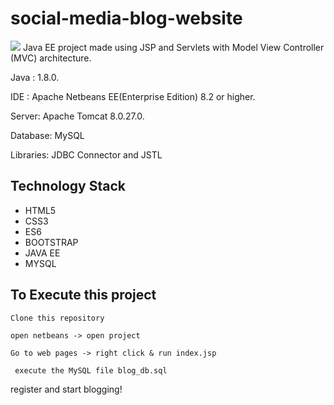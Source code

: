 # social-media-blog-website

![](blog-website.gif)
Java EE project made using JSP and Servlets with Model View Controller (MVC) architecture.

Java : 1.8.0.

IDE : Apache Netbeans EE(Enterprise Edition) 8.2 or higher.

Server: Apache Tomcat 8.0.27.0.

Database: MySQL

Libraries: JDBC Connector and JSTL

## Technology Stack
* HTML5
* CSS3
* ES6
* BOOTSTRAP
* JAVA EE
* MYSQL

## To Execute this project
```Clone this repository```

```open netbeans -> open project``` 

```Go to web pages -> right click & run index.jsp```

`` execute the MySQL file blog_db.sql``

register and start blogging!
